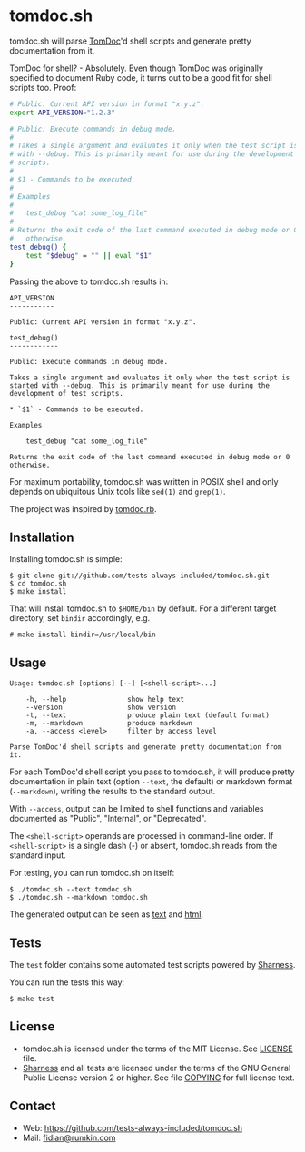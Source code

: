 tomdoc.sh
=========

tomdoc.sh will parse [TomDoc]'d shell scripts and generate pretty documentation
from it.

TomDoc for shell? - Absolutely. Even though TomDoc was originally specified to
document Ruby code, it turns out to be a good fit for shell scripts too. Proof:

```sh
# Public: Current API version in format "x.y.z".
export API_VERSION="1.2.3"

# Public: Execute commands in debug mode.
#
# Takes a single argument and evaluates it only when the test script is started
# with --debug. This is primarily meant for use during the development of test
# scripts.
#
# $1 - Commands to be executed.
#
# Examples
#
#   test_debug "cat some_log_file"
#
# Returns the exit code of the last command executed in debug mode or 0
#   otherwise.
test_debug() {
	test "$debug" = "" || eval "$1"
}
```

Passing the above to tomdoc.sh results in:

```
API_VERSION
-----------

Public: Current API version in format "x.y.z".

test_debug()
------------

Public: Execute commands in debug mode.

Takes a single argument and evaluates it only when the test script is started with --debug. This is primarily meant for use during the development of test scripts.

* `$1` - Commands to be executed.

Examples

    test_debug "cat some_log_file"

Returns the exit code of the last command executed in debug mode or 0 otherwise.
```

For maximum portability, tomdoc.sh was written in POSIX shell and only depends
on ubiquitous Unix tools like `sed(1)` and `grep(1)`.

The project was inspired by [tomdoc.rb].


Installation
------------

Installing tomdoc.sh is simple:

    $ git clone git://github.com/tests-always-included/tomdoc.sh.git
    $ cd tomdoc.sh
    $ make install

That will install tomdoc.sh to `$HOME/bin` by default. For a different target
directory, set `bindir` accordingly, e.g.

    # make install bindir=/usr/local/bin


Usage
-----

    Usage: tomdoc.sh [options] [--] [<shell-script>...]

        -h, --help               show help text
        --version                show version
        -t, --text               produce plain text (default format)
        -m, --markdown           produce markdown
        -a, --access <level>     filter by access level

    Parse TomDoc'd shell scripts and generate pretty documentation from it.

For each TomDoc'd shell script you pass to tomdoc.sh, it will produce pretty
documentation in plain text (option `--text`, the default) or markdown format
(`--markdown`), writing the results to the standard output.

With `--access`, output can be limited to shell functions and variables
documented as "Public", "Internal", or "Deprecated".

The `<shell-script>` operands are processed in command-line order. If
`<shell-script>` is a single dash (-) or absent, tomdoc.sh reads from the
standard input.

For testing, you can run tomdoc.sh on itself:

    $ ./tomdoc.sh --text tomdoc.sh
    $ ./tomdoc.sh --markdown tomdoc.sh

The generated output can be seen as [text][tomdoc.sh.txt] and [html][tomdoc.sh.html].


Tests
-----

The `test` folder contains some automated test scripts powered by [Sharness].

You can run the tests this way:

    $ make test


License
-------

* tomdoc.sh is licensed under the terms of the MIT License. See [LICENSE] file.
* [Sharness] and all tests are licensed under the terms of the GNU General
  Public License version 2 or higher. See file [COPYING] for full license text.


Contact
-------

* Web: <https://github.com/tests-always-included/tomdoc.sh>
* Mail: <fidian@rumkin.com>


[COPYING]: ./test/COPYING
[LICENSE]: ./LICENSE
[Sharness]: https://github.com/mlafeldt/Sharness
[TomDoc]: http://tomdoc.org
[tomdoc.sh.txt]: ./fixtures/tomdoc.sh.txt
[tomdoc.sh.html]: ./fixtures/tomdoc.sh.html
[tomdoc.rb]: https://github.com/defunkt/tomdoc

